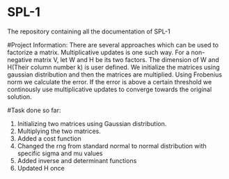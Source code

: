 # SPL-1
The repository containing all the documentation of SPL-1

#Project Information:
There are several approaches which can be used to factorize a matrix. Multiplicative updates is one such way. 
For a non-negative matrix V, let W and H be its two factors. The dimension of W and H(Their column number k) is user defined. We initialize the matrices using gaussian distribution and then the matrices are multiplied.
Using Frobenius norm we calculate the error. If the error is above a certain threshold we continously use multiplicative updates to converge towards the original solution.

#Task done so far:
1. Initializing two matrices using Gaussian distribution.
2. Multiplying the two matrices.
3. Added a cost function
4. Changed the rng from standard normal to normal distribution with specific sigma and mu values
5. Added inverse and determinant functions
6. Updated H once



